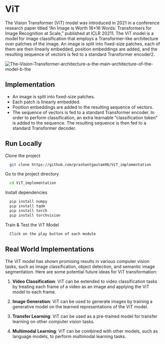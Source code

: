 
# ViT 

The Vision Transformer (ViT) model was introduced in 2021 in a conference research paper titled “An Image is Worth 16*16 Words:	
Transformers for Image Recognition at Scale,” published at ICLR 20211. The ViT model is a model for image classification that employs a Transformer-like architecture over patches of the image. An image is split into fixed-size patches, each of them are then linearly embedded, position embeddings are added, and the resulting sequence of vectors is fed to a standard Transformer encoder2.


![The-Vision-Transformer-architecture-a-the-main-architecture-of-the-model-b-the](https://github.com/prashantgautam96/ViT_implementation/assets/92217129/452f87a7-03d8-4abb-b5db-9864e641a607)






## Implementation

- An image is split into fixed-size patches.
- Each patch is linearly embedded.
- Position embeddings are added to the resulting sequence of vectors.
- The sequence of vectors is fed to a standard Transformer encoder.
In order to perform classification, an extra learnable “classification token” is added to the sequence. The resulting sequence is then fed to a standard Transformer decoder.


## Run Locally

Clone the project

```bash
  git clone https://github.com/prashantgautam96/ViT_implementation
```

Go to the project directory

```bash
  cd ViT_implementation
```

Install dependencies

```bash
  pip install numpy
  pip install tqdm
  pip install torch
  pip install torchvision
```

Train & Test the ViT Model

```bash
  Click on the play button of each module 
```

## Real World Implementations

The ViT model has shown promising results in various computer vision tasks, such as image classification, object detection, and semantic image segmentation. Here are some potential future ideas for ViT transformation:

1. **Video Classification**: ViT can be extended to video classification tasks by treating each frame of a video as an image and applying the ViT model to each frame.

2. **Image Generation**: ViT can be used to generate images by training a generative model on the learned representations of the ViT model.

3. **Transfer Learning**: ViT can be used as a pre-trained model for transfer learning on other computer vision tasks.

4. **Multimodal Learning**: ViT can be combined with other models, such as language models, to perform multimodal learning tasks.
    
